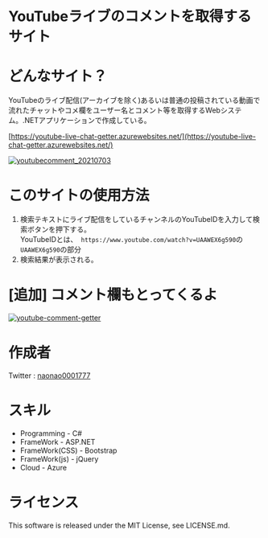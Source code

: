 # YouTubeライブのコメントを取得するサイト

# どんなサイト？
YouTubeのライブ配信(アーカイブを除く)あるいは普通の投稿されている動画で流れたチャットやコメ欄をユーザー名とコメント等を取得するWebシステム。.NETアプリケーションで作成している。

[https://youtube-live-chat-getter.azurewebsites.net/](https://youtube-live-chat-getter.azurewebsites.net/)

[![youtubecomment_20210703](https://user-images.githubusercontent.com/46675984/124333733-13650480-dbd0-11eb-8a29-b30718afd31f.gif)](https://youtube-live-chat-getter.azurewebsites.net/)

# このサイトの使用方法
1. 検索テキストにライブ配信をしているチャンネルのYouTubeIDを入力して検索ボタンを押下する。  
YouTubeIDとは、` https://www.youtube.com/watch?v=UAAWEX6g590`の`UAAWEX6g590`の部分  
1. 検索結果が表示される。

# [追加] コメント欄もとってくるよ
[![youtube-comment-getter](https://user-images.githubusercontent.com/46675984/125000192-ce871500-e08a-11eb-86e8-51c8b913a577.png)](https://youtube-live-chat-getter.azurewebsites.net/Home/Search)
# 作成者
Twitter : [naonao0001777](https://twitter.com/salty_special)

# スキル
* Programming - C#
* FrameWork - ASP.NET
* FrameWork(CSS) - Bootstrap
* FrameWork(js) - jQuery
* Cloud - Azure

# ライセンス
This software is released under the MIT License, see LICENSE.md.
